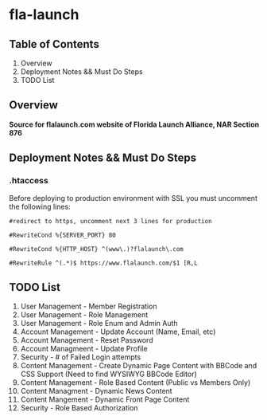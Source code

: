 # fla-launch



## Table of Contents
1. Overview
2. Deployment Notes && Must Do Steps
3. TODO List


## Overview
**Source for flalaunch.com website of Florida Launch Alliance, NAR Section 876**

## Deployment Notes && Must Do Steps

### .htaccess

Before deploying to production environment with SSL you must uncomment the following lines:

`#redirect to https, uncomment next 3 lines for production`

`#RewriteCond %{SERVER_PORT} 80`

`#RewriteCond %{HTTP_HOST} ^(www\.)?flalaunch\.com`

`#RewriteRule ^(.*)$ https://www.flalaunch.com/$1 [R,L`

## TODO List
1. User Management - Member Registration
2. User Management - Role Management
3. User Management - Role Enum and Admin Auth
4. Account Management - Update Account (Name, Email, etc)
5. Account Management - Reset Password
6. Account Managmeent - Update Profile
7. Security - # of Failed Login attempts
8. Content Management - Create Dynamic Page Content with BBCode and CSS Support (Need to find WYSIWYG BBCode Editor)
9. Content Management - Role Based Content (Public vs Members Only)
10. Content Managment - Dynamic News Content
11. Content Mangement - Dynamic Front Page Content
12. Security - Role Based Authorization

